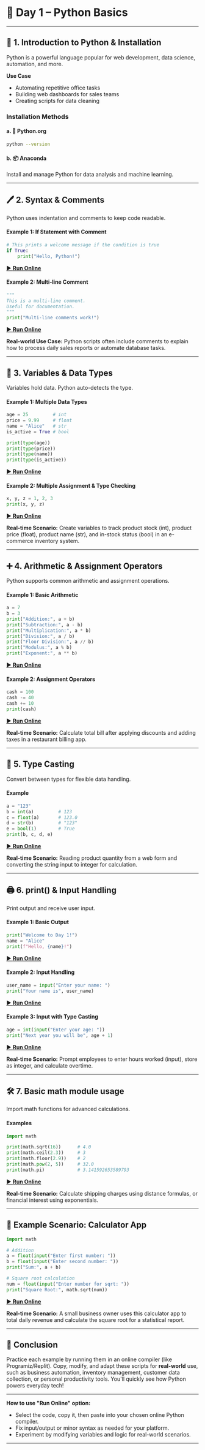
# 📅 Day 1 – Python Basics

***

## 📜 1. Introduction to Python \& Installation

Python is a powerful language popular for web development, data science, automation, and more.

**Use Case**

- Automating repetitive office tasks
- Building web dashboards for sales teams
- Creating scripts for data cleaning


### Installation Methods

#### a. 🐍 Python.org

```sh
python --version
```

#### b. 📦 Anaconda

Install and manage Python for data analysis and machine learning.

***

## 🖊️ 2. Syntax \& Comments

Python uses indentation and comments to keep code readable.

#### Example 1: If Statement with Comment

```python
# This prints a welcome message if the condition is true
if True:
    print("Hello, Python!")
```

[▶️ **Run Online**](https://www.programiz.com/python-programming/online-compiler/)

#### Example 2: Multi-line Comment

```python
"""
This is a multi-line comment.
Useful for documentation.
"""
print("Multi-line comments work!")
```

[▶️ **Run Online**](https://www.programiz.com/python-programming/online-compiler/)

**Real-world Use Case:**
Python scripts often include comments to explain how to process daily sales reports or automate database tasks.

***

## 🔢 3. Variables \& Data Types

Variables hold data. Python auto-detects the type.

#### Example 1: Multiple Data Types

```python
age = 25         # int
price = 9.99     # float
name = "Alice"   # str
is_active = True # bool

print(type(age))
print(type(price))
print(type(name))
print(type(is_active))
```

[▶️ **Run Online**](https://www.programiz.com/python-programming/online-compiler/)

#### Example 2: Multiple Assignment \& Type Checking

```python
x, y, z = 1, 2, 3
print(x, y, z)
```

[▶️ **Run Online**](https://www.programiz.com/python-programming/online-compiler/)

**Real-time Scenario:**
Create variables to track product stock (int), product price (float), product name (str), and in-stock status (bool) in an e-commerce inventory system.

***

## ➕ 4. Arithmetic \& Assignment Operators

Python supports common arithmetic and assignment operations.

#### Example 1: Basic Arithmetic

```python
a = 7
b = 3
print("Addition:", a + b)
print("Subtraction:", a - b)
print("Multiplication:", a * b)
print("Division:", a / b)
print("Floor Division:", a // b)
print("Modulus:", a % b)
print("Exponent:", a ** b)
```

[▶️ **Run Online**](https://www.programiz.com/python-programming/online-compiler/)

#### Example 2: Assignment Operators

```python
cash = 100
cash -= 40
cash += 10
print(cash)
```

[▶️ **Run Online**](https://www.programiz.com/python-programming/online-compiler/)

**Real-time Scenario:**
Calculate total bill after applying discounts and adding taxes in a restaurant billing app.

***

## 🧠 5. Type Casting

Convert between types for flexible data handling.

#### Example

```python
a = "123"
b = int(a)         # 123
c = float(a)       # 123.0
d = str(b)         # "123"
e = bool(1)        # True
print(b, c, d, e)
```

[▶️ **Run Online**](https://www.programiz.com/python-programming/online-compiler/)

**Real-time Scenario:**
Reading product quantity from a web form and converting the string input to integer for calculation.

***

## 🖨️ 6. print() \& Input Handling

Print output and receive user input.

#### Example 1: Basic Output

```python
print("Welcome to Day 1!")
name = "Alice"
print(f"Hello, {name}!")
```

[▶️ **Run Online**](https://www.programiz.com/python-programming/online-compiler/)

#### Example 2: Input Handling

```python
user_name = input("Enter your name: ")
print("Your name is", user_name)
```

[▶️ **Run Online**](https://www.programiz.com/python-programming/online-compiler/)

#### Example 3: Input with Type Casting

```python
age = int(input("Enter your age: "))
print("Next year you will be", age + 1)
```

[▶️ **Run Online**](https://www.programiz.com/python-programming/online-compiler/)

**Real-time Scenario:**
Prompt employees to enter hours worked (input), store as integer, and calculate overtime.

***

## 🛠️ 7. Basic math module usage

Import math functions for advanced calculations.

#### Examples

```python
import math

print(math.sqrt(16))      # 4.0
print(math.ceil(2.3))     # 3
print(math.floor(2.9))    # 2
print(math.pow(2, 5))     # 32.0
print(math.pi)            # 3.141592653589793
```

[▶️ **Run Online**](https://www.programiz.com/python-programming/online-compiler/)

**Real-time Scenario:**
Calculate shipping charges using distance formulas, or financial interest using exponentials.

***

## 🚀 Example Scenario: Calculator App

```python
import math

# Addition
a = float(input("Enter first number: "))
b = float(input("Enter second number: "))
print("Sum:", a + b)

# Square root calculation
num = float(input("Enter number for sqrt: "))
print("Square Root:", math.sqrt(num))
```

[▶️ **Run Online**](https://www.programiz.com/python-programming/online-compiler/)

**Real-time Scenario:**
A small business owner uses this calculator app to total daily revenue and calculate the square root for a statistical report.

***

## 📝 Conclusion

Practice each example by running them in an online compiler (like Programiz/Replit). Copy, modify, and adapt these scripts for **real-world** use, such as business automation, inventory management, customer data collection, or personal productivity tools. You'll quickly see how Python powers everyday tech!

***

**How to use "Run Online" option:**

- Select the code, copy it, then paste into your chosen online Python compiler.
- Fix input/output or minor syntax as needed for your platform.
- Experiment by modifying variables and logic for real-world scenarios.

---
